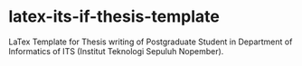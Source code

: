 # latex-its-if-thesis-template
LaTex Template for Thesis writing of Postgraduate Student in Department of Informatics of ITS (Institut Teknologi Sepuluh Nopember).
